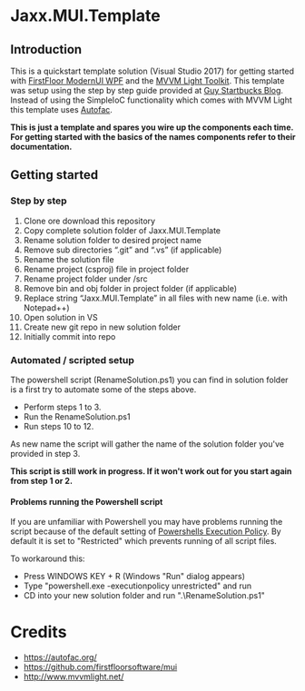 # Jaxx.MUI.Template

## Introduction
This is a quickstart template solution (Visual Studio 2017) for getting started with
[FirstFloor ModernUI WPF](https://github.com/firstfloorsoftware/mui) and the 
[MVVM Light Toolkit](http://www.mvvmlight.net/). This template was setup using the step by step guide provided at
[Guy Startbucks Blog](https://weblogs.asp.net/guystarbuck/mvvmlight-and-modernui-part-1-setup). Instead of using the 
SimpleIoC functionality which comes with MVVM Light this template uses [Autofac](https://autofac.org/).

**This is just a template and spares you wire up the components each time. For getting started with the basics of the names components refer to their documentation.**

## Getting started
### Step by step
1. Clone ore download this repository
2. Copy complete solution folder of Jaxx.MUI.Template
3. Rename solution folder to desired project name
4. Remove sub directories “.git” and “.vs” (if applicable)
5. Rename the solution file
6. Rename project (csproj) file in project folder
7. Rename project folder under /src
8. Remove bin and obj folder in project folder (if applicable)
9. Replace string “Jaxx.MUI.Template” in all files with new name (i.e. with Notepad++) 
10. Open solution in VS
11. Create new git repo in new solution folder
12. Initially commit into repo

### Automated / scripted setup

The powershell script (RenameSolution.ps1) you can find in solution folder is a first try to automate some of the steps
above.

* Perform steps 1 to 3.
* Run the RenameSolution.ps1
* Run steps 10 to 12.

As new name the script will gather the name of the solution folder you've provided in step 3.

**This script is still work in progress. If it won't work out for you start again from step 1 or 2.**

#### Problems running the Powershell script
If you are unfamiliar with Powershell you may have problems running the script because of the default setting 
of [Powershells Execution Policy](https://docs.microsoft.com/en-us/powershell/module/microsoft.powershell.core/about_execution_policies?view=powershell-6).
By default it is set to "Restricted" which prevents running of all script files.

To workaround this:
* Press WINDOWS KEY + R (Windows "Run" dialog appears)
* Type "powershell.exe -executionpolicy unrestricted" and run
* CD into your new solution folder and run ".\RenameSolution.ps1"

# Credits 
* https://autofac.org/
* https://github.com/firstfloorsoftware/mui
* http://www.mvvmlight.net/



